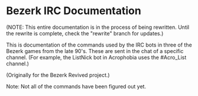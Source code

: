 # Bezerk IRC Documentation
(NOTE: This entire documentation is in the process of being rewritten. Until the rewrite is complete, check the "rewrite" branch for updates.)

This is documentation of the commands used by the IRC bots in three of the Bezerk games from the late 90's.
These are sent in the chat of a specific channel. (For example, the ListNick bot in Acrophobia uses the #Acro_List channel.)

(Originally for the Bezerk Revived project.)

Note: Not all of the commands have been figured out yet.
